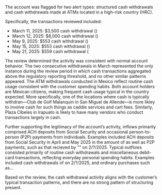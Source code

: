 The account was flagged for two alert types: structured cash withdrawals and cash withdrawals made at ATMs located in a high-risk country (HRC).

Specifically, the transactions reviewed included:

- March 11, 2025: $3,500 cash withdrawal ()
- March 12, 2025: $8,000 cash withdrawal ()
- May 9, 2025: $553 cash withdrawal ()
- May 15, 2025: $553 cash withdrawal ()
- May 21, 2025: $559 cash withdrawal (

The review determined the activity was consistent with normal account behavior. The two consecutive withdrawals in March represented the only instance during the review period in which cash transactions aggregated above the regulatory reporting threshold, and no other similar patterns appeared. The ATM withdrawals conducted in Mexico reflect routine cash usage consistent with the customer spending habits. Both account holders are Mexican citizens, making frequent cash usage typical in the country expected. More specifically, one of the locations where cash is typically withdran—Club de Golf Malanquín in San Miguel de Allende—is more likley to involve cash for such things as caddie services and cart fees. Similarly, Plaza Cibeles in Irapuato is likely to have many vendors who conduct transactions largely in cash.

Further supporting the legitimacy of the account’s activity, inflows primarily comprised ACH deposits from Social Security and occasional person-to-person (P2P) payments from individuals. Examples included ACH deposits from Social Security in April and May 2025 in the amount of as well as P2P payments, such as that recieved by "" on 2/?/2025. Typical outflows consisted primarily of routine cash withdrawals and miscellaneous debit-card transactions, reflecting everyday personal spending habits. Examples included cash withdrawals of on 2/?/2025, and ordinary purchases such as...

Based on the review, the cash withdrawal activity aligns with the customer’s typical transaction patterns, and there are no strong pattern of structuring present.
